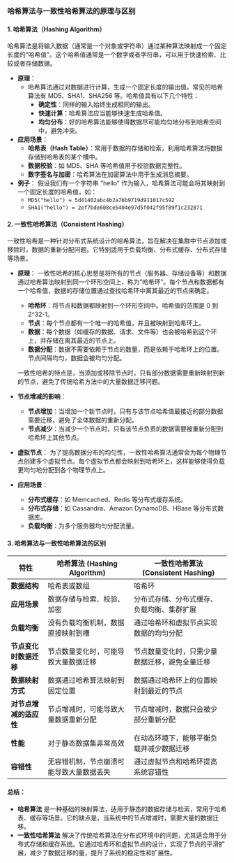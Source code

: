 ### 哈希算法与一致性哈希算法的原理与区别

#### 1. **哈希算法（Hashing Algorithm）**

哈希算法是将输入数据（通常是一个对象或字符串）通过某种算法映射成一个固定长度的“哈希值”。这个哈希值通常是一个数字或者字符串，可以用于快速检索、比较或者存储数据。

- **原理**：
  - 哈希算法通过对数据进行计算，生成一个固定长度的输出值。常见的哈希算法有 MD5、SHA1、SHA256 等。哈希值具有以下几个特性：
    - **确定性**：同样的输入始终生成相同的输出。
    - **快速计算**：哈希算法应当能够快速生成哈希值。
    - **均匀分布**：好的哈希算法能够使得数据尽可能均匀地分布到哈希空间中，避免冲突。
- **应用场景**：
  - **哈希表（Hash Table）**：常用于数据的存储和检索，利用哈希算法将数据存储到哈希表的某个槽中。
  - **数据校验**：如 MD5、SHA 等哈希值用于校验数据完整性。
  - **数字签名与加密**：哈希算法在加密算法中用于生成消息摘要。
- **例子**： 假设我们有一个字符串 "hello" 作为输入，哈希算法可能会将其映射到一个固定长度的哈希值，如：
  - `MD5("hello") = 5d41402abc4b2a76b9719d911017c592`
  - `SHA1("hello") = 2ef7bde608ce5404e97d5f042f95f89f1c232871`

#### 2. **一致性哈希算法（Consistent Hashing）**

一致性哈希是一种针对分布式系统设计的哈希算法，旨在解决在集群中节点添加或移除时，数据的重新分配问题。它特别适用于负载均衡、分布式缓存、分布式存储等场景。

- **原理**： 一致性哈希的核心思想是将所有的节点（服务器、存储设备等）和数据通过哈希算法映射到同一个环形空间上，称为“哈希环”。每个节点和数据都有一个哈希值，数据的存储位置通过查找哈希环中离其最近的节点来确定。

  - **哈希环**：将节点和数据都映射到一个环形空间中。哈希值的范围是 0 到 2^32-1。
  - **节点**：每个节点都有一个唯一的哈希值，并且被映射到哈希环上。
  - **数据**：每个数据（如缓存的数据、请求、文件等）也会被哈希到这个环上，并存储在离其最近的节点上。
  - **数据分配**：数据不需要依赖于节点的数量，而是依赖于哈希环上的位置。节点间隔均匀，数据会被均匀分配。

  一致性哈希的特点是，当添加或移除节点时，只有部分数据需要重新映射到新的节点，避免了传统哈希方法中的大量数据迁移问题。

- **节点增减的影响**：

  - **节点增加**：当增加一个新节点时，只有与该节点哈希值最接近的部分数据需要迁移，避免了全体数据的重新分配。
  - **节点减少**：当减少一个节点时，只有该节点负责的数据需要被重新分配到哈希环上其他节点。

- **虚拟节点**： 为了提高数据分布的均匀性，一致性哈希算法通常会为每个物理节点创建多个虚拟节点。每个虚拟节点都会映射到哈希环上，这样能够使得负载更均匀地分配到各个物理节点上。

- **应用场景**：

  - **分布式缓存**：如 Memcached、Redis 等分布式缓存系统。
  - **分布式存储**：如 Cassandra、Amazon DynamoDB、HBase 等分布式数据库。
  - **负载均衡**：为多个服务器均匀分配流量。

#### 3. **哈希算法与一致性哈希算法的区别**

| 特性                   | 哈希算法 (Hashing Algorithm)             | 一致性哈希算法 (Consistent Hashing)            |
| ---------------------- | ---------------------------------------- | ---------------------------------------------- |
| **数据结构**           | 哈希表或数组                             | 哈希环                                         |
| **应用场景**           | 数据存储与检索、校验、加密               | 分布式存储、分布式缓存、负载均衡、集群扩展     |
| **负载均衡**           | 没有负载均衡机制，数据直接映射到槽       | 通过哈希环和虚拟节点实现数据的均匀分配         |
| **节点变化时数据迁移** | 节点数量变化时，可能导致大量数据迁移     | 节点数量变化时，只需少量数据迁移，避免全量迁移 |
| **数据映射方式**       | 数据通过哈希算法映射到固定位置           | 数据通过哈希环上的位置映射到最近的节点         |
| **对节点增减的适应性** | 节点增减时，可能导致大量数据重新分配     | 节点增减时，数据只会被少部分重新分配           |
| **性能**               | 对于静态数据集非常高效                   | 在动态环境下，能够平衡负载并减少数据迁移       |
| **容错性**             | 无容错机制，节点崩溃可能导致大量数据丢失 | 通过虚拟节点和哈希环提高系统容错性             |

#### 总结：

- **哈希算法** 是一种基础的映射算法，适用于静态的数据存储与检索，常用于哈希表、缓存等场景。它的缺点是，当系统中的节点增减时，需要大量的数据迁移。
- **一致性哈希算法** 解决了传统哈希算法在分布式环境中的问题，尤其适合用于分布式存储和缓存系统。它通过哈希环和虚拟节点的设计，实现了节点的平滑扩展，减少了数据迁移的量，提升了系统的稳定性和扩展性。